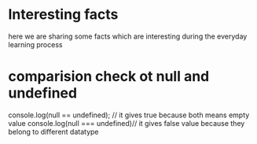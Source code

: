# Interesting facts

here we are sharing some facts which are interesting during the everyday learning process

# comparision check ot null and undefined

console.log(null == undefined); // it gives true because both means empty value
console.log(null === undefined)// it gives false value because they belong to different datatype
